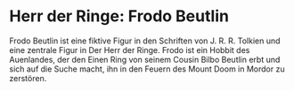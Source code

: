 # Herr der Ringe: Frodo Beutlin
Frodo Beutlin ist eine fiktive Figur in den Schriften von J. R. R. Tolkien und eine zentrale Figur in Der Herr der Ringe. Frodo ist ein Hobbit des Auenlandes, der den Einen Ring von seinem Cousin Bilbo Beutlin erbt und sich auf die Suche macht, ihn in den Feuern des Mount Doom in Mordor zu zerstören.
